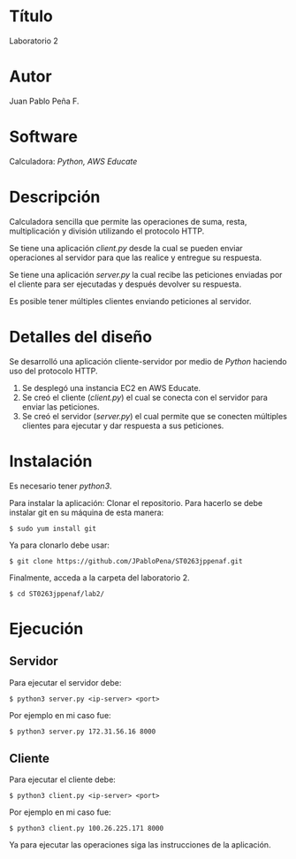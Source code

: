 # Título
Laboratorio 2

# Autor
Juan Pablo Peña F.

# Software
Calculadora: _Python, AWS Educate_

# Descripción
Calculadora sencilla que permite las operaciones de suma, resta, multiplicación y división utilizando el protocolo HTTP.

Se tiene una aplicación _client.py_ desde la cual se pueden enviar operaciones al servidor para que las realice y entregue su respuesta.

Se tiene una aplicación _server.py_ la cual recibe las peticiones enviadas por el cliente para ser ejecutadas y después devolver su respuesta.

Es posible tener múltiples clientes enviando peticiones al servidor.

# Detalles del diseño
Se desarrolló una aplicación cliente-servidor por medio de _Python_ haciendo uso del protocolo HTTP.

1. Se desplegó una instancia EC2 en AWS Educate.
2. Se creó el cliente (_client.py_) el cual se conecta con el servidor para enviar las peticiones.
3. Se creó el servidor (_server.py_) el cual permite que se conecten múltiples clientes para ejecutar y dar respuesta a sus peticiones.

# Instalación
Es necesario tener _python3_.

Para instalar la aplicación:
Clonar el repositorio. Para hacerlo se debe instalar git en su máquina de esta manera:
```
$ sudo yum install git
```
Ya para clonarlo debe usar:
```
$ git clone https://github.com/JPabloPena/ST0263jppenaf.git
```
Finalmente, acceda a la carpeta del laboratorio 2.
```
$ cd ST0263jppenaf/lab2/
```

# Ejecución
## Servidor
Para ejecutar el servidor debe:
```
$ python3 server.py <ip-server> <port>
```
Por ejemplo en mi caso fue:
```
$ python3 server.py 172.31.56.16 8000
```

## Cliente
Para ejecutar el cliente debe:
```
$ python3 client.py <ip-server> <port>
```
Por ejemplo en mi caso fue:
```
$ python3 client.py 100.26.225.171 8000
```
Ya para ejecutar las operaciones siga las instrucciones de la aplicación.
